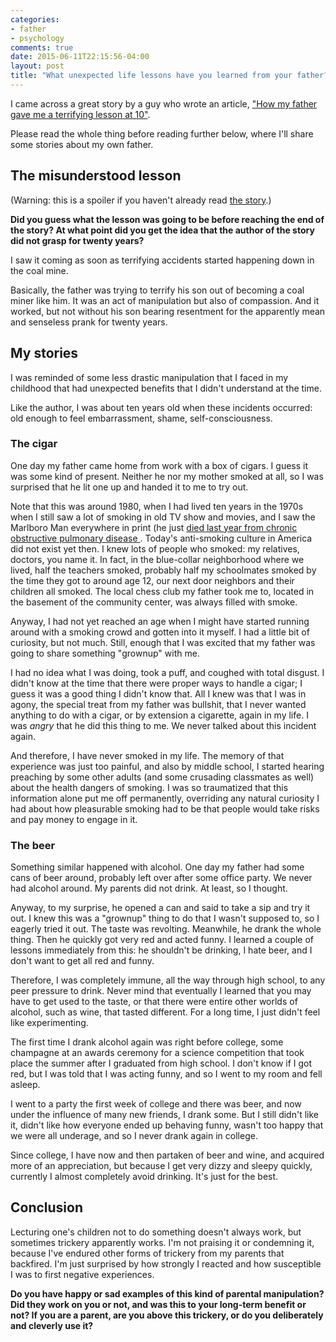 ```yaml
---
categories:
- father
- psychology
comments: true
date: 2015-06-11T22:15:56-04:00
layout: post
title: "What unexpected life lessons have you learned from your father?"
---
```


I came across a great story by a guy who wrote an article,
["How my father gave me a terrifying lesson at 10"](http://www.bbc.com/news/magazine-32961309).

Please read the whole thing before reading further below, where I'll
share some stories about my own father.

<!--more-->

## The misunderstood lesson

(Warning: this is a spoiler if you haven't already read
[the story](http://www.bbc.com/news/magazine-32961309).)

**Did you guess what the lesson was going to be before reaching the
  end of the story? At what point did you get the idea that the author
  of the story did not grasp for twenty years?**

I saw it coming as soon as terrifying accidents started happening down
in the coal mine.

Basically, the father was trying to terrify his son out of becoming a
coal miner like him. It was an act of manipulation but also of
compassion. And it worked, but not without his son bearing resentment
for the apparently mean and senseless prank for twenty years.

## My stories

I was reminded of some less drastic manipulation that I faced in my
childhood that had unexpected benefits that I didn't understand at the
time.

Like the author, I was about ten years old when these incidents
occurred: old enough to feel embarrassment, shame, self-consciousness.

### The cigar

One day my father came home from work with a box of cigars. I guess it
was some kind of present. Neither he nor my mother smoked at all, so I
was surprised that he lit one up and handed it to me to try out.

Note that this was around 1980, when I had lived ten years in the
1970s when I still saw a lot of smoking in old TV show and movies, and
I saw the Marlboro Man everywhere in print (he just
[died last year from chronic obstructive pulmonary disease ](http://thinkprogress.org/health/2014/01/27/3207091/marlboro-man-dies-smoking/). Today's
anti-smoking culture in America did not exist yet then. I knew lots of
people who smoked: my relatives, doctors, you name it. In fact, in the
blue-collar neighborhood where we lived, half the teachers smoked,
probably half my schoolmates smoked by the time they got to around age
12, our next door neighbors and their children all smoked. The local
chess club my father took me to, located in the basement of the
community center, was always filled with smoke.

Anyway, I had not yet reached an age when I might have started running
around with a smoking crowd and gotten into it myself. I had a little
bit of curiosity, but not much. Still, enough that I was excited that
my father was going to share something "grownup" with me.

I had no idea what I was doing, took a puff, and coughed with total
disgust. I didn't know at the time that there were proper ways to
handle a cigar; I guess it was a good thing I didn't know that. All I
knew was that I was in agony, the special treat from my father was
bullshit, that I never wanted anything to do with a cigar, or by
extension a cigarette, again in my life. I was *angry* that he did
this thing to me. We never talked about this incident again.

And therefore, I have never smoked in my life. The memory of that
experience was just too painful, and also by middle school, I started
hearing preaching by some other adults (and some crusading classmates
as well) about the health dangers of smoking. I was so traumatized
that this information alone put me off permanently, overriding any
natural curiosity I had about how pleasurable smoking had to be that
people would take risks and pay money to engage in it.

### The beer

Something similar happened with alcohol. One day my father had some
cans of beer around, probably left over after some office party. We
never had alcohol around. My parents did not drink. At least, so I
thought.

Anyway, to my surprise, he opened a can and said to take a sip and try
it out. I knew this was a "grownup" thing to do that I wasn't supposed
to, so I eagerly tried it out. The taste was revolting. Meanwhile, he
drank the whole thing. Then he quickly got very red and acted funny. I
learned a couple of lessons immediately from this: he shouldn't be
drinking, I hate beer, and I don't want to get all red and funny.

Therefore, I was completely immune, all the way through high school,
to any peer pressure to drink. Never mind that eventually I learned
that you may have to get used to the taste, or that there were entire
other worlds of alcohol, such as wine, that tasted different. For a
long time, I just didn't feel like experimenting.

The first time I drank alcohol again was right before college, some
champagne at an awards ceremony for a science competition that took
place the summer after I graduated from high school. I don't know if I
got red, but I was told that I was acting funny, and so I went to my
room and fell asleep.

I went to a party the first week of college and there was beer, and
now under the influence of many new friends, I drank some. But I still
didn't like it, didn't like how everyone ended up behaving funny,
wasn't too happy that we were all underage, and so I never drank again
in college.

Since college, I have now and then partaken of beer and wine, and
acquired more of an appreciation, but because I get very dizzy and
sleepy quickly, currently I almost completely avoid drinking. It's
just for the best.

## Conclusion

Lecturing one's children not to do something doesn't always work, but
sometimes trickery apparently works. I'm not praising it or condemning
it, because I've endured other forms of trickery from my parents that
backfired. I'm just surprised by how strongly I reacted and how
susceptible I was to first negative experiences.

**Do you have happy or sad examples of this kind of parental
  manipulation? Did they work on you or not, and was this to your
  long-term benefit or not? If you are a parent, are you above this
  trickery, or do you deliberately and cleverly use it?**
